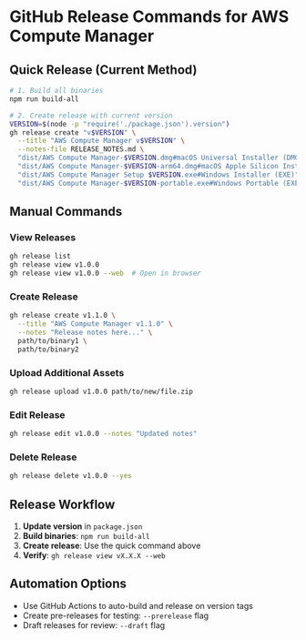 # GitHub Release Commands for AWS Compute Manager

## Quick Release (Current Method)
```bash
# 1. Build all binaries
npm run build-all

# 2. Create release with current version
VERSION=$(node -p "require('./package.json').version")
gh release create "v$VERSION" \
  --title "AWS Compute Manager v$VERSION" \
  --notes-file RELEASE_NOTES.md \
  "dist/AWS Compute Manager-$VERSION.dmg#macOS Universal Installer (DMG)" \
  "dist/AWS Compute Manager-$VERSION-arm64.dmg#macOS Apple Silicon Installer (DMG)" \
  "dist/AWS Compute Manager Setup $VERSION.exe#Windows Installer (EXE)" \
  "dist/AWS Compute Manager-$VERSION-portable.exe#Windows Portable (EXE)"
```

## Manual Commands

### View Releases
```bash
gh release list
gh release view v1.0.0
gh release view v1.0.0 --web  # Open in browser
```

### Create Release
```bash
gh release create v1.1.0 \
  --title "AWS Compute Manager v1.1.0" \
  --notes "Release notes here..." \
  path/to/binary1 \
  path/to/binary2
```

### Upload Additional Assets
```bash
gh release upload v1.0.0 path/to/new/file.zip
```

### Edit Release
```bash
gh release edit v1.0.0 --notes "Updated notes"
```

### Delete Release
```bash
gh release delete v1.0.0 --yes
```

## Release Workflow

1. **Update version** in `package.json`
2. **Build binaries**: `npm run build-all`
3. **Create release**: Use the quick command above
4. **Verify**: `gh release view vX.X.X --web`

## Automation Options

- Use GitHub Actions to auto-build and release on version tags
- Create pre-releases for testing: `--prerelease` flag
- Draft releases for review: `--draft` flag
